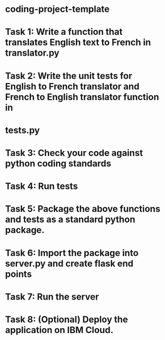 # coding-project-template

# Task 1: Write a function that translates English text to French in translator.py

# Task 2: Write the unit tests for English to French translator and French to English translator function in 
# tests.py

# Task 3: Check your code against python coding standards

# Task 4: Run tests

# Task 5: Package the above functions and tests as a standard python package.

# Task 6: Import the package into server.py and create flask end points

# Task 7: Run the server

# Task 8: (Optional) Deploy the application on IBM Cloud.
